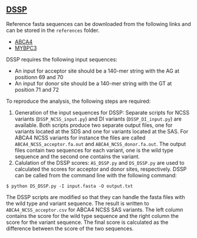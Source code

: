 ## [DSSP](https://github.com/DSSP-github/DSSP)

Reference fasta sequences can be downloaded from the following links and can be stored in the `references` folder.
- [ABCA4](http://ftp.ensembl.org/pub/release-75/fasta/homo_sapiens/dna/Homo_sapiens.GRCh37.75.dna.chromosome.1.fa.gz)
- [MYBPC3](https://www.ncbi.nlm.nih.gov/nuccore/NC_000011.9?report=fasta)

DSSP requires the following input sequences:
- An input for acceptor site should be a 140-mer string with the AG at positionn 69 and 70
- An input for donor site should be a 140-mer string with the GT at position 71 and 72

To reproduce the analysis, the following steps are required:
1. Generation of the input sequences for DSSP: Separate scripts for NCSS variants (`DSSP_NCSS_input.py`) and DI variants (`DSSP_DI_input.py`) are available. Both scripts produce two separate output files, one for variants located at the SDS and one for variants located at the SAS. For ABCA4 NCSS variants for instance the files are called `ABCA4_NCSS_acceptor.fa.out` and `ABCA4_NCSS_donor.fa.out`. The output files contain two sequences for each variant, one is the wild type sequence and the second one contains the variant.
2. Calulation of the DSSP scores: `AS_DSSP.py` and `DS_DSSP.py` are used to calculated the scores for acceptor and donor sites, respectively. DSSP can be called from the command line with the following command:

`$ python DS_DSSP.py -I input.fasta -O output.txt`

The DSSP scripts are modified so that they can handle the fasta files with the wild type and variant sequence. The result is written to `ABCA4_NCSS_acceptor.csv` for ABCA4 NCSS SAS variants. The left column contains the score for the wild type sequence and the right column the score for the variant sequence. The final score is calculated as the difference between the score of the two sequences.
